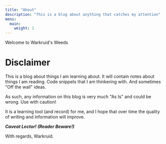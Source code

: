 ```yaml
---
title: "About"
description: "This is a blog about anything that catches my attention"
menu:
  main:
    weight: 1
---
```

Welcome to Warkruid's Weeds


# Disclaimer

This is a blog about things I am learning about. It will contain notes about things I am reading.  Code snippets that I am thinkering with. And sometimes "Off the wall" ideas.

As such, any information on this blog is very much "As Is" and could be wrong. Use with caution!

It is a learning tool (and record) for me, and I hope that over time the quality of writing and information will improve. 


***Caveat Lector! (Reader Beware!)***

With regards,
Warkruid.

